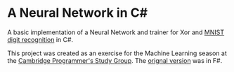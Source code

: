 # A Neural Network in C# 
A basic implementation of a Neural Network and trainer for Xor and [MNIST digit recognition](http://yann.lecun.com/exdb/mnist/)  in C#.

This project was created as an exercise for the Machine Learning season at the [Cambridge Programmer's Study Group](http://www.meetup.com/Cambridge-Programmers-Study-Group/).  The [orignal version](https://github.com/it-depends/CPSG-ML/tree/master/meetups/03-NeuralNetwork) was in F#.
